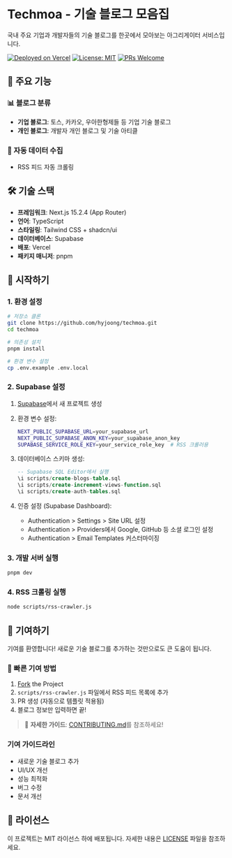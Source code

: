 # Techmoa - 기술 블로그 모음집

국내 주요 기업과 개발자들의 기술 블로그를 한곳에서 모아보는 아그리게이터 서비스입니다.

[![Deployed on Vercel](https://img.shields.io/badge/Deployed%20on-Vercel-black?style=for-the-badge&logo=vercel)](https://techmoa.dev)
[![License: MIT](https://img.shields.io/badge/License-MIT-yellow.svg)](https://opensource.org/licenses/MIT)
[![PRs Welcome](https://img.shields.io/badge/PRs-welcome-brightgreen.svg)](http://makeapullrequest.com)

## 🚀 주요 기능

### 📊 블로그 분류

- **기업 블로그**: 토스, 카카오, 우아한형제들 등 기업 기술 블로그
- **개인 블로그**: 개발자 개인 블로그 및 기술 아티클

### 🤖 자동 데이터 수집

- RSS 피드 자동 크롤링

## 🛠 기술 스택

- **프레임워크**: Next.js 15.2.4 (App Router)
- **언어**: TypeScript
- **스타일링**: Tailwind CSS + shadcn/ui
- **데이터베이스**: Supabase
- **배포**: Vercel
- **패키지 매니저**: pnpm

## 🚀 시작하기

### 1. 환경 설정

```bash
# 저장소 클론
git clone https://github.com/hyjoong/techmoa.git
cd techmoa

# 의존성 설치
pnpm install

# 환경 변수 설정
cp .env.example .env.local
```

### 2. Supabase 설정

1. [Supabase](https://supabase.com)에서 새 프로젝트 생성
2. 환경 변수 설정:

   ```bash
   NEXT_PUBLIC_SUPABASE_URL=your_supabase_url
   NEXT_PUBLIC_SUPABASE_ANON_KEY=your_supabase_anon_key
   SUPABASE_SERVICE_ROLE_KEY=your_service_role_key  # RSS 크롤러용
   ```

3. 데이터베이스 스키마 생성:

   ```sql
   -- Supabase SQL Editor에서 실행
   \i scripts/create-blogs-table.sql
   \i scripts/create-increment-views-function.sql
   \i scripts/create-auth-tables.sql
   ```

4. 인증 설정 (Supabase Dashboard):
   - Authentication > Settings > Site URL 설정
   - Authentication > Providers에서 Google, GitHub 등 소셜 로그인 설정
   - Authentication > Email Templates 커스터마이징

### 3. 개발 서버 실행

```bash
pnpm dev
```

### 4. RSS 크롤링 실행

```bash
node scripts/rss-crawler.js
```

## 🤝 기여하기

기여를 환영합니다! 새로운 기술 블로그를 추가하는 것만으로도 큰 도움이 됩니다.

### 🚀 빠른 기여 방법

1. [Fork](https://github.com/hyjoong/techmoa/fork) the Project
2. `scripts/rss-crawler.js` 파일에서 RSS 피드 목록에 추가
3. PR 생성 (자동으로 템플릿 적용됨)
4. 블로그 정보만 입력하면 끝!

> 📖 **자세한 가이드**: [CONTRIBUTING.md](CONTRIBUTING.md)를 참조하세요!

### 기여 가이드라인

- 새로운 기술 블로그 추가
- UI/UX 개선
- 성능 최적화
- 버그 수정
- 문서 개선

## 📄 라이선스

이 프로젝트는 MIT 라이선스 하에 배포됩니다. 자세한 내용은 [LICENSE](LICENSE) 파일을 참조하세요.
